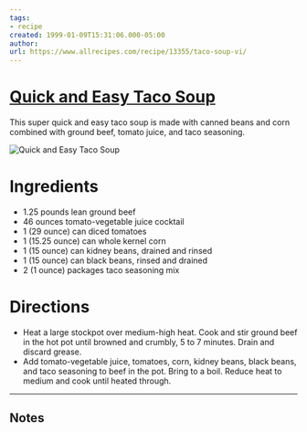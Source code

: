 ```yaml
---
tags: 
- recipe 
created: 1999-01-09T15:31:06.000-05:00
author: 
url: https://www.allrecipes.com/recipe/13355/taco-soup-vi/ 
---
```


# [Quick and Easy Taco Soup ](https://www.allrecipes.com/recipe/13355/taco-soup-vi/)

This super quick and easy taco soup is made with canned beans and corn combined with ground beef, tomato juice, and taco seasoning.

![Quick and Easy Taco Soup ](https://www.allrecipes.com/thmb/BSfufKWWc3V-rfJv-wd2h_3G59g=/1500x0/filters:no_upscale():max_bytes(150000):strip_icc()/1682920-146d2371b2e24a52a9357e4ca7fb1084.jpg)

# Ingredients

- 1.25 pounds lean ground beef
- 46 ounces tomato-vegetable juice cocktail
- 1 (29 ounce) can diced tomatoes
- 1 (15.25 ounce) can whole kernel corn
- 1 (15 ounce) can kidney beans, drained and rinsed
- 1 (15 ounce) can black beans, rinsed and drained
- 2 (1 ounce) packages taco seasoning mix

# Directions

- Heat a large stockpot over medium-high heat. Cook and stir ground beef in the hot pot until browned and crumbly, 5 to 7 minutes. Drain and discard grease.
- Add tomato-vegetable juice, tomatoes, corn, kidney beans, black beans, and taco seasoning to beef in the pot. Bring to a boil. Reduce heat to medium and cook until heated through.

-----

## Notes
